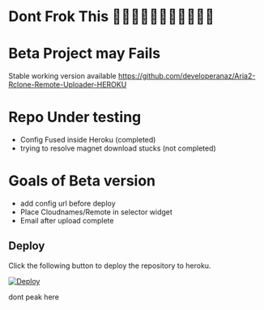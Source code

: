 # Dont Frok This 🤫🙏🙏🙏🙏🙏🙏🙏🙏🙏🙏

# Beta Project may Fails
Stable working version available https://github.com/developeranaz/Aria2-Rclone-Remote-Uploader-HEROKU
# Repo Under testing 
* Config Fused inside Heroku (completed)
* trying to resolve magnet download stucks (not completed)

# Goals of Beta version
* add config url before deploy
* Place Cloudnames/Remote in selector widget
* Email after upload complete

## Deploy

Click the following button to deploy the repository to heroku.

[![Deploy](https://www.herokucdn.com/deploy/button.svg)](https://heroku.com/deploy)

dont peak here
